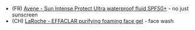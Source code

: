 * (FR) [Avene - Sun Intense Protect Ultra waterproof fluid SPF50+](https://www.avene.co.uk/p/intense-protect-50-3282770141214-b5405ca4) - no just sunscreen
* (CH) [LaRoche - EFFACLAR purifying foaming face gel](https://www.laroche-posay.us/our-products/acne-oily-skin/face-wash/effaclar-gel-facial-wash-for-oily-skin-effaclargelcleanser.html) - face wash